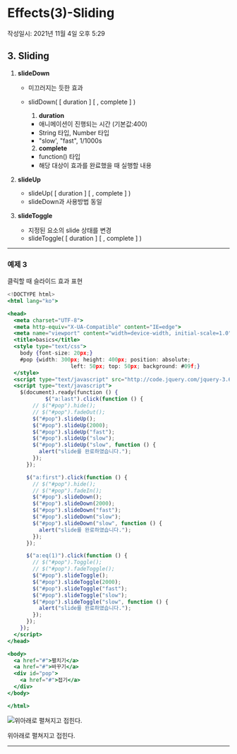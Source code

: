 # Effects(3)-Sliding
작성일시: 2021년 11월 4일 오후 5:29

## 3. Sliding

1. **slideDown**
    - 미끄러지는 듯한 효과
    - slidDown( [ duration ] [ , complete ] )

        1) **duration**

        - 애니메이션이 진행되는 시간 (기본값:400)
        - String 타입, Number 타입
        - "slow', "fast", 1/1000s

         2) **complete**

        - function() 타입
        - 해당 대상이 효과를 완료했을 때 실행할 내용

2. **slideUp**
    - slideUp( [ duration ] [ , complete ] )
    - slideDown과 사용방법 동일

3. **slideToggle**
    - 지정된 요소의 slide 상태를 변경
    - slideToggle( [ duration ] [ , complete ] )

---

### 예제 3

클릭할 때 슬라이드 효과 표현

```jsx
<!DOCTYPE html>
<html lang="ko">

<head>
  <meta charset="UTF-8">
  <meta http-equiv="X-UA-Compatible" content="IE=edge">
  <meta name="viewport" content="width=device-width, initial-scale=1.0">
  <title>basics</title>
  <style type="text/css">
    body {font-size: 20px;}
    #pop {width: 300px; height: 400px; position: absolute;
					left: 50px; top: 50px; background: #09f;}
  </style>
  <script type="text/javascript" src="http://code.jquery.com/jquery-3.6.0.min.js"></script>
  <script type="text/javascript">
    $(document).ready(function () {
			$("a:last").click(function () {
        // $("#pop").hide();
        // $("#pop").fadeOut();
        $("#pop").slideUp();
        $("#pop").slideUp(2000);
        $("#pop").slideUp("fast");
        $("#pop").slideUp("slow");
        $("#pop").slideUp("slow", function () {
          alert("slide를 완료하였습니다.");
        });
      });

      $("a:first").click(function () {
        // $("#pop").hide();
        // $("#pop").fadeIn();
        $("#pop").slideDown();
        $("#pop").slideDown(2000);
        $("#pop").slideDown("fast");
        $("#pop").slideDown("slow");
        $("#pop").slideDown("slow", function () {
          alert("slide를 완료하였습니다.");
        });
      });

      $("a:eq(1)").click(function () {
        // $("#pop").Toggle();
        // $("#pop").fadeToggle();
        $("#pop").slideToggle();
        $("#pop").slideToggle(2000);
        $("#pop").slideToggle("fast");
        $("#pop").slideToggle("slow");
        $("#pop").slideToggle("slow", function () {
          alert("slide를 완료하였습니다.");
        });
      });
    });
  </script>
</head>

<body>
  <a href="#">펼치기</a>
  <a href="#">바꾸기</a>
  <div id="pop">
    <a href="#">접기</a>
  </div>
</body>

</html>
```

![위아래로 펼쳐지고 접힌다.](https://s3.us-west-2.amazonaws.com/secure.notion-static.com/023a4c96-5ac5-40aa-b02d-ababff27c9a9/Untitled.png?X-Amz-Algorithm=AWS4-HMAC-SHA256&X-Amz-Content-Sha256=UNSIGNED-PAYLOAD&X-Amz-Credential=AKIAT73L2G45EIPT3X45%2F20211220%2Fus-west-2%2Fs3%2Faws4_request&X-Amz-Date=20211220T080947Z&X-Amz-Expires=86400&X-Amz-Signature=7ce916e188b02b70af5d43629e58ec92c4d9dae308a09e36ad4cc83f3dfa3bff&X-Amz-SignedHeaders=host&response-content-disposition=filename%20%3D%22Untitled.png%22&x-id=GetObject)

위아래로 펼쳐지고 접힌다.

---